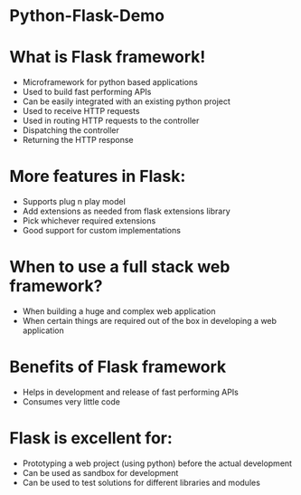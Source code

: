 # Python-Flask-Demo

# What is Flask framework!

  - Microframework for python based applications
  - Used to build fast performing APIs
  - Can be easily integrated with an existing python project
  - Used to receive HTTP requests
  - Used in routing HTTP requests to the controller
  - Dispatching the controller
  - Returning the HTTP response
	
# More features in Flask:

  - Supports plug n play model
  - Add extensions as needed from flask extensions library
  - Pick whichever required extensions
  - Good support for custom implementations
  
# When to use a full stack web framework?

  - When building a huge and complex web application
  - When certain things are required out of the box in developing a web application
  
# Benefits of Flask framework

  - Helps in development and release of fast performing APIs
  - Consumes very little code
  
# Flask is excellent for:

  - Prototyping a web project (using python) before the actual development
  - Can be used as sandbox for development
  - Can be used to test solutions for different libraries and modules

